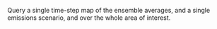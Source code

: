 
Query a single time-step map of the ensemble averages,
and a single emissions scenario, and over the whole area of interest.

